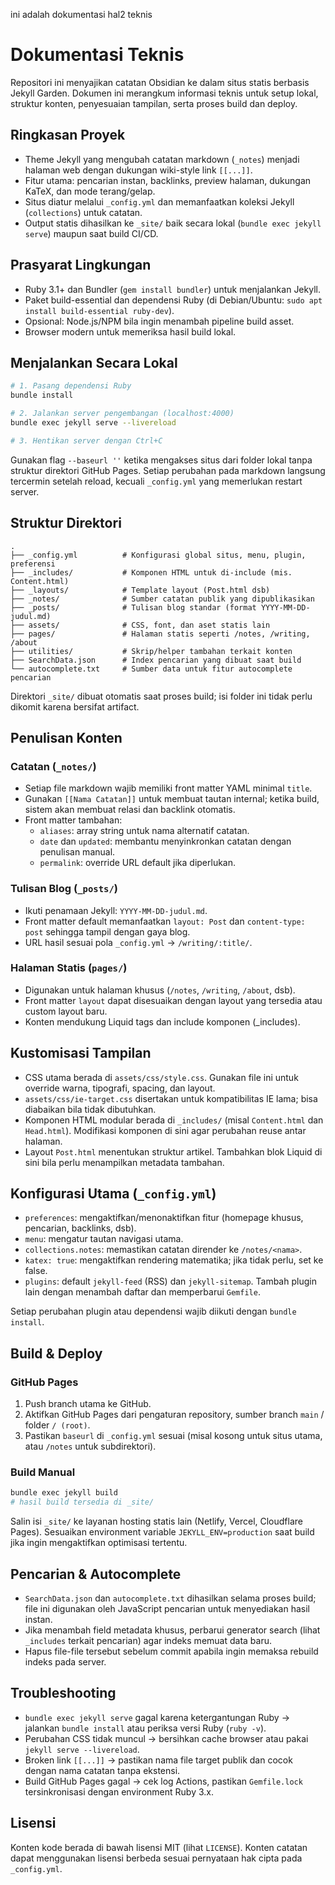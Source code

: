 ini adalah dokumentasi hal2 teknis

# Dokumentasi Teknis

Repositori ini menyajikan catatan Obsidian ke dalam situs statis berbasis Jekyll Garden. Dokumen ini merangkum informasi teknis untuk setup lokal, struktur konten, penyesuaian tampilan, serta proses build dan deploy.

## Ringkasan Proyek

- Theme Jekyll yang mengubah catatan markdown (`_notes`) menjadi halaman web dengan dukungan wiki-style link `[[...]]`.
- Fitur utama: pencarian instan, backlinks, preview halaman, dukungan KaTeX, dan mode terang/gelap.
- Situs diatur melalui `_config.yml` dan memanfaatkan koleksi Jekyll (`collections`) untuk catatan.
- Output statis dihasilkan ke `_site/` baik secara lokal (`bundle exec jekyll serve`) maupun saat build CI/CD.

## Prasyarat Lingkungan

- Ruby 3.1+ dan Bundler (`gem install bundler`) untuk menjalankan Jekyll.
- Paket build-essential dan dependensi Ruby (di Debian/Ubuntu: `sudo apt install build-essential ruby-dev`).
- Opsional: Node.js/NPM bila ingin menambah pipeline build asset.
- Browser modern untuk memeriksa hasil build lokal.

## Menjalankan Secara Lokal

```bash
# 1. Pasang dependensi Ruby
bundle install

# 2. Jalankan server pengembangan (localhost:4000)
bundle exec jekyll serve --livereload

# 3. Hentikan server dengan Ctrl+C
```

Gunakan flag `--baseurl ''` ketika mengakses situs dari folder lokal tanpa struktur direktori GitHub Pages. Setiap perubahan pada markdown langsung tercermin setelah reload, kecuali `_config.yml` yang memerlukan restart server.

## Struktur Direktori

```
.
├── _config.yml          # Konfigurasi global situs, menu, plugin, preferensi
├── _includes/           # Komponen HTML untuk di-include (mis. Content.html)
├── _layouts/            # Template layout (Post.html dsb)
├── _notes/              # Sumber catatan publik yang dipublikasikan
├── _posts/              # Tulisan blog standar (format YYYY-MM-DD-judul.md)
├── assets/              # CSS, font, dan aset statis lain
├── pages/               # Halaman statis seperti /notes, /writing, /about
├── utilities/           # Skrip/helper tambahan terkait konten
├── SearchData.json      # Index pencarian yang dibuat saat build
└── autocomplete.txt     # Sumber data untuk fitur autocomplete pencarian
```

Direktori `_site/` dibuat otomatis saat proses build; isi folder ini tidak perlu dikomit karena bersifat artifact.

## Penulisan Konten

### Catatan (`_notes/`)

- Setiap file markdown wajib memiliki front matter YAML minimal `title`.
- Gunakan `[[Nama Catatan]]` untuk membuat tautan internal; ketika build, sistem akan membuat relasi dan backlink otomatis.
- Front matter tambahan:
  - `aliases`: array string untuk nama alternatif catatan.
  - `date` dan `updated`: membantu menyinkronkan catatan dengan penulisan manual.
  - `permalink`: override URL default jika diperlukan.

### Tulisan Blog (`_posts/`)

- Ikuti penamaan Jekyll: `YYYY-MM-DD-judul.md`.
- Front matter default memanfaatkan `layout: Post` dan `content-type: post` sehingga tampil dengan gaya blog.
- URL hasil sesuai pola `_config.yml` → `/writing/:title/`.

### Halaman Statis (`pages/`)

- Digunakan untuk halaman khusus (`/notes`, `/writing`, `/about`, dsb).
- Front matter `layout` dapat disesuaikan dengan layout yang tersedia atau custom layout baru.
- Konten mendukung Liquid tags dan include komponen (_includes).

## Kustomisasi Tampilan

- CSS utama berada di `assets/css/style.css`. Gunakan file ini untuk override warna, tipografi, spacing, dan layout.
- `assets/css/ie-target.css` disertakan untuk kompatibilitas IE lama; bisa diabaikan bila tidak dibutuhkan.
- Komponen HTML modular berada di `_includes/` (misal `Content.html` dan `Head.html`). Modifikasi komponen di sini agar perubahan reuse antar halaman.
- Layout `Post.html` menentukan struktur artikel. Tambahkan blok Liquid di sini bila perlu menampilkan metadata tambahan.

## Konfigurasi Utama (`_config.yml`)

- `preferences`: mengaktifkan/menonaktifkan fitur (homepage khusus, pencarian, backlinks, dsb).
- `menu`: mengatur tautan navigasi utama.
- `collections.notes`: memastikan catatan dirender ke `/notes/<nama>`.
- `katex: true`: mengaktifkan rendering matematika; jika tidak perlu, set ke false.
- `plugins`: default `jekyll-feed` (RSS) dan `jekyll-sitemap`. Tambah plugin lain dengan menambah daftar dan memperbarui `Gemfile`.

Setiap perubahan plugin atau dependensi wajib diikuti dengan `bundle install`.

## Build & Deploy

### GitHub Pages

1. Push branch utama ke GitHub.
2. Aktifkan GitHub Pages dari pengaturan repository, sumber branch `main` / folder `/ (root)`.
3. Pastikan `baseurl` di `_config.yml` sesuai (misal kosong untuk situs utama, atau `/notes` untuk subdirektori).

### Build Manual

```bash
bundle exec jekyll build
# hasil build tersedia di _site/
```

Salin isi `_site/` ke layanan hosting statis lain (Netlify, Vercel, Cloudflare Pages). Sesuaikan environment variable `JEKYLL_ENV=production` saat build jika ingin mengaktifkan optimisasi tertentu.

## Pencarian & Autocomplete

- `SearchData.json` dan `autocomplete.txt` dihasilkan selama proses build; file ini digunakan oleh JavaScript pencarian untuk menyediakan hasil instan.
- Jika menambah field metadata khusus, perbarui generator search (lihat `_includes` terkait pencarian) agar indeks memuat data baru.
- Hapus file-file tersebut sebelum commit apabila ingin memaksa rebuild indeks pada server.

## Troubleshooting

- `bundle exec jekyll serve` gagal karena ketergantungan Ruby → jalankan `bundle install` atau periksa versi Ruby (`ruby -v`).
- Perubahan CSS tidak muncul → bersihkan cache browser atau pakai `jekyll serve --livereload`.
- Broken link `[[...]]` → pastikan nama file target publik dan cocok dengan nama catatan tanpa ekstensi.
- Build GitHub Pages gagal → cek log Actions, pastikan `Gemfile.lock` tersinkronisasi dengan environment Ruby 3.x.

## Lisensi

Konten kode berada di bawah lisensi MIT (lihat `LICENSE`). Konten catatan dapat menggunakan lisensi berbeda sesuai pernyataan hak cipta pada `_config.yml`.
